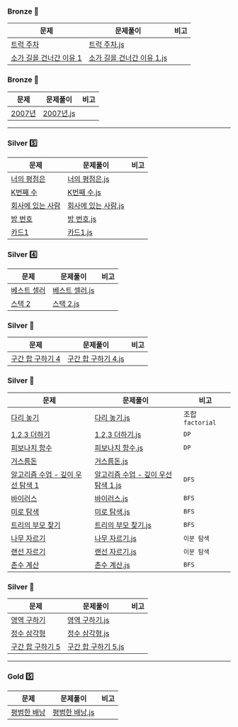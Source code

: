 ### Bronze 🥉

| 문제                                                                            | 문제풀이                                                                                            | 비고 |
| ------------------------------------------------------------------------------- | --------------------------------------------------------------------------------------------------- | ---- |
| [트럭 주차](백준/Bronze/2979. 트럭 주차/README.md)                              | [트럭 주차.js](백준/Bronze/2979. 트럭 주차/트럭 주차.js)                                            |
| [소가 길을 건너간 이유 1](백준/Bronze/14467. 소가 길을 건너간 이유 1/README.md) | [소가 길을 건너간 이유 1.js](백준/Bronze/14467. 소가 길을 건너간 이유 1/소가 길을 건너간 이유 1.js) |

### Bronze 🥇

| 문제                                         | 문제풀이                                        | 비고 |
| -------------------------------------------- | ----------------------------------------------- | ---- |
| [2007년](백준/Bronze/1924. 2007년/README.md) | [2007년.js](백준/Bronze/1924. 2007년/2007년.js) |

---

### Silver 5️⃣

| 문제                                                             | 문제풀이                                                                      | 비고 |
| ---------------------------------------------------------------- | ----------------------------------------------------------------------------- | ---- |
| [너의 평점은](백준/Silver/25206. 너의 평점은/README.md)          | [너의 평점은.js](백준/Silver/25206. 너의 평점은/너의 평점은.js)               |
| [K번째 수](백준/Silver/11004. K번째 수/README.md)                | [K번째 수.js](백준/Silver/11004. K번째 수/K번째 수.js)                        |
| [회사에 있는 사람](백준/Silver/7785. 회사에 있는 사람/README.md) | [회사에 있는 사람.js](백준/Silver/7785. 회사에 있는 사람/회사에 있는 사람.js) |
| [방 번호](백준/Silver/1475. 방 번호/README.md)                   | [방 번호.js](백준/Silver/1475. 방 번호/방 번호.js)                            |
| [카드1](백준/Silver/2161. 카드1/README.md)                       | [카드1.js](백준/Silver/2161. 카드1/카드1.js)                                  |

### Silver 4️⃣

| 문제                                                  | 문제풀이                                                     | 비고 |
| ----------------------------------------------------- | ------------------------------------------------------------ | ---- |
| [베스트 셀러](백준/Silver/1302. 베스트셀러/README.md) | [베스트 셀러.js](백준/Silver/1302. 베스트셀러/베스트셀러.js) |
| [스택 2](백준/Silver/28278. 스택 2/README.md)         | [스택 2.js](백준/Silver/28278. 스택 2/스택 2.js)             |

### Silver 🥉

| 문제                                                              | 문제풀이                                                                       | 비고 |
| ----------------------------------------------------------------- | ------------------------------------------------------------------------------ | ---- |
| [구간 합 구하기 4](백준/Silver/11659. 구간 합 구하기 4/README.md) | [구간 합 구하기 4.js](백준/Silver/11659. 구간 합 구하기 4/구간 합 구하기 4.js) |

### Silver 🥈

| 문제                                                                                               | 문제풀이                                                                                                                         | 비고             |
| -------------------------------------------------------------------------------------------------- | -------------------------------------------------------------------------------------------------------------------------------- | ---------------- |
| [다리 놓기](백준/Silver/1010. 다리 놓기/README.md)                                                 | [다리 놓기.js](백준/Silver/1010. 다리 놓기/다리 놓기.js)                                                                         | 조합 `factorial` |
| [1,2,3 더하기](백준/Silver/9095. 1， 2， 3 더하기/README.md)                                       | [1,2,3 더하기.js](백준/Silver/9095. 1， 2， 3 더하기/1， 2， 3 더하기.js)                                                        | `DP`             |
| [피보나치 함수](백준/Silver/1003. 피보나치 함수/README.md)                                         | [피보나치 함수.js](백준/Silver/1003. 피보나치 함수/피보나치 함수.js)                                                             | `DP`             |
| [거스름돈](백준/Silver/14916. 거스름돈/README.md)                                                  | [거스름돈.js](백준/Silver/14916. 거스름돈/거스름돈.js)                                                                           |                  |
| [알고리즘 수업 - 깊이 우선 탐색 1](백준/Silver/24479. 알고리즘 수업 － 깊이 우선 탐색 1/README.md) | [알고리즘 수업 - 깊이 우선 탐색 1.js](백준/Silver/24479. 알고리즘 수업 － 깊이 우선 탐색 1/알고리즘 수업 － 깊이 우선 탐색 1.js) | `DFS`            |
| [바이러스](백준/Silver/2606. 바이러스/README.md)                                                   | [바이러스.js](백준/Silver/2606. 바이러스/바이러스.js)                                                                            | `BFS`            |
| [미로 탐색](백준/Silver/2178. 미로 탐색/README.md)                                                 | [미로 탐색.js](백준/Silver/2178. 미로 탐색/미로 탐색.js)                                                                         | `BFS`            |
| [트리의 부모 찾기](백준/Silver/11725. 트리의 부모 찾기/README.md)                                  | [트리의 부모 찾기.js](백준/Silver/11725. 트리의 부모 찾기/트리의 부모 찾기.js)                                                   | `BFS`            |
| [나무 자르기](백준/Silver/2805. 나무 자르기/README.md)                                             | [나무 자르기.js](백준/Silver/2805. 나무 자르기/나무 자르기.js)                                                                   | `이분 탐색`      |
| [랜선 자르기](백준/Silver/1654. 랜선 자르기/README.md)                                             | [랜선 자르기.js](백준/Silver/1654. 랜선 자르기/랜선 자르기.js)                                                                   | `이분 탐색`      |
| [촌수 계산](백준/Silver/2644. 촌수계산/README.md)                                                  | [촌수 계산.js](백준/Silver/2644. 촌수계산/촌수계산.js)                                                                           | `BFS`            |

### Silver 🥇

| 문제                                                              | 문제풀이                                                                       | 비고 |
| ----------------------------------------------------------------- | ------------------------------------------------------------------------------ | ---- |
| [영역 구하기](백준/Silver/2583. 영역 구하기/README.md)            | [영역 구하기.js](백준/Silver/2583. 영역 구하기/영역 구하기.js)                 |
| [정수 삼각형](백준/Silver/1932. 정수 삼각형/README.md)            | [정수 삼각형.js](백준/Silver/1932. 정수 삼각형/정수 삼각형.js)                 |
| [구간 합 구하기 5](백준/Silver/11660. 구간 합 구하기 5/README.md) | [구간 합 구하기 5.js](백준/Silver/11660. 구간 합 구하기 5/구간 합 구하기 5.js) |

---

### Gold 5️⃣

| 문제                                                 | 문제풀이                                                      | 비고 |
| ---------------------------------------------------- | ------------------------------------------------------------- | ---- |
| [평범한 배낭](https://www.acmicpc.net/problem/12865) | [평범한 배낭.js](백준/Gold/12865. 평범한 배낭/평범한 배낭.js) |
